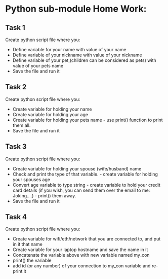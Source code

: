 # Python sub-module Home Work:

## Task 1
Create python script file where you:
- Define variable for your name with value of your name
- Define variable of your nickname with value of your nickname
- Define variable of your pet,(children can be considered as pets) with value of your pets name
- Save the file and run it


## Task 2
Create python script file where you:
- Create variable for holding your name 
- Create variable for holding your age 
- Create variable for holding your pets name - use print() function to print them all.
- Save the file and run it

## Task 3
Create python script file where you:
- Create variable for holding your spouse (wife/husband) name
- Check and print the type of that variable. - create variable for holding your spouses age
- Convert age variable to type string - create variable to hold your credit card details (if you wish, you can send them over the email to me: Joking....) - print() them away.
- Save the file and run it

## Task 4
Create python script file where you:
- Create variable for wifi/eth/network that you are connected to, and put in it that name
- Create variable for your laptop hostname and save the name in it
- Concatenate the variable above with new variable named my_con
- print() the variable
- add id (or any number) of your connection to my_con variable and re-print it
